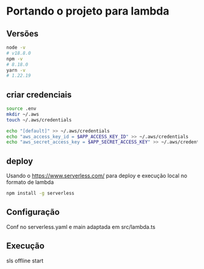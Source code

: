 # Portando o projeto para lambda
## Versões

```sh
node -v 
# v18.8.0
npm -v
# 8.18.0
yarn -v
# 1.22.19
```
## criar credenciais

```sh
source .env
mkdir ~/.aws
touch ~/.aws/credentials

echo "[default]" >> ~/.aws/credentials
echo "aws_access_key_id = $APP_ACCESS_KEY_ID" >> ~/.aws/credentials
echo "aws_secret_access_key = $APP_SECRET_ACCESS_KEY" >> ~/.aws/credentials
```

## deploy

Usando o https://www.serverless.com/ para deploy e execução local no formato de lambda

```sh
npm install -g serverless
```
## Configuração 

Conf no serverless.yaml e main adaptada em src/lambda.ts

## Execução

sls offline start
